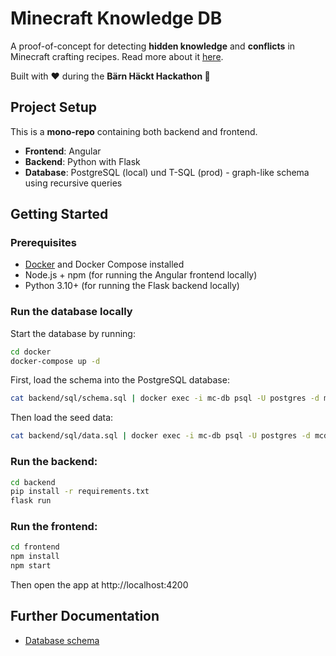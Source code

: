 # Minecraft Knowledge DB

A proof-of-concept for detecting **hidden knowledge** and **conflicts** in Minecraft crafting recipes.
Read more about it [here](docs/CHALLENGE.md).

Built with ❤️ during the **Bärn Häckt Hackathon 🐻**

## Project Setup

This is a **mono-repo** containing both backend and frontend.

- **Frontend**: Angular
- **Backend**: Python with Flask
- **Database**: PostgreSQL (local) und T-SQL (prod) - graph-like schema using recursive queries

## Getting Started

### Prerequisites

- [Docker](https://www.docker.com/) and Docker Compose installed
- Node.js + npm (for running the Angular frontend locally)
- Python 3.10+ (for running the Flask backend locally)

### Run the database locally

Start the database by running:

```bash
cd docker
docker-compose up -d
```

First, load the schema into the PostgreSQL database:

```bash
cat backend/sql/schema.sql | docker exec -i mc-db psql -U postgres -d mcdb
```

Then load the seed data:

```bash
cat backend/sql/data.sql | docker exec -i mc-db psql -U postgres -d mcdb
```

###  Run the backend:
```bash
cd backend
pip install -r requirements.txt
flask run
```

###  Run the frontend:
```bash
cd frontend
npm install
npm start
```

Then open the app at http://localhost:4200

## Further Documentation

- [Database schema](docs/SCHEMA.md)
